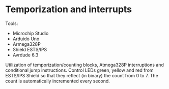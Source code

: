 # Temporization and interrupts

Tools:
- Microchip Studio
- Arduido Uno
- Armega328P
- Shield ESTS/IPS
- Avrdude 6.3

Utilization of temporization/counting blocks, Atmega328P interruptions and conditional jump instructions.
Control LEDs green, yellow and red from ESTS/IPS Shield so that they reflect (in binary) the count from 0 to 7.
The count is automatically incremented every second.
